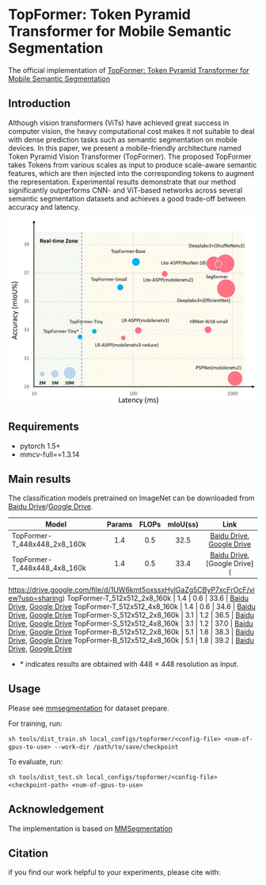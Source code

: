 # TopFormer: Token Pyramid Transformer for Mobile Semantic Segmentation

The official implementation of [TopFormer: Token Pyramid Transformer for Mobile Semantic Segmentation]()

## Introduction

Although vision transformers (ViTs) have achieved great success in computer vision, the heavy computational cost makes it not suitable to deal with dense prediction tasks such as semantic segmentation on mobile devices. In this paper, we present a mobile-friendly architecture named Token Pyramid Vision Transformer (TopFormer). The proposed TopFormer takes Tokens from various scales as input to produce scale-aware semantic features, which are then injected into the corresponding tokens to augment the representation. Experimental results demonstrate that our method significantly outperforms CNN- and ViT-based networks across several semantic segmentation datasets and achieves a good trade-off between accuracy and latency.
<div  align="center">
<img src="imgs/speed_iou.jpg", width=800>
</div>

## Requirements

- pytorch 1.5+
- mmcv-full==1.3.14


## Main results
The classification models pretrained on ImageNet can be downloaded from [Baidu Drive](https://pan.baidu.com/s/1YdrU-5Z_EtL2LiSQycRO3w)/[Google Drive](https://drive.google.com/drive/folders/1NLz3QCDbaXJ2DeGxLPUfupZZbojceDJM?usp=sharing).

Model | Params | FLOPs | mIoU(ss)    | Link
--- |:---:|:---:|:---:|:---: |
TopFormer-T_448x448_2x8_160k | 1.4 | 0.5 | 32.5 | [Baidu Drive](https://pan.baidu.com/s/1_Mvi1hyXXfBB4udkJlAiDA), [Google Drive](https://drive.google.com/file/d/1HsdinQHVKGzi8INJy29L48Ho1MmIeCZN/view?usp=sharing)
TopFormer-T_448x448_4x8_160k | 1.4 | 0.5 | 33.4 | [Baidu Drive](https://pan.baidu.com/s/1XU43DLbEDfer8ppA9B0GxQ), [Google Drive](
https://drive.google.com/file/d/1UW6kmt5oxssxHylGaZg5CByP7xcFrOcF/view?usp=sharing)
TopFormer-T_512x512_2x8_160k | 1.4 | 0.6 | 33.6 | [Baidu Drive](https://pan.baidu.com/s/1-ElpFVrr1djpefKZlAb8GQ), [Google Drive](https://drive.google.com/file/d/11mxM2roRD-wXRYjw7YzKQVbQs2jsvYYw/view?usp=sharing)
TopFormer-T_512x512_4x8_160k | 1.4 | 0.6 | 34.6 | [Baidu Drive](https://pan.baidu.com/s/1QvhPenH1Jw4m2qB7dA-ppg), [Google Drive](https://drive.google.com/file/d/1OnS3_PwjJuNMWCKisreNxw_Lma8uR8bV/view?usp=sharing)
TopFormer-S_512x512_2x8_160k | 3.1 | 1.2 | 36.5 | [Baidu Drive](https://pan.baidu.com/s/1_lcmIShHX3q2IPvrQExfXg), [Google Drive](https://drive.google.com/file/d/16TJLt_lxJ-QvrDmYvhY_6vxRCYpyIN1n/view?usp=sharing)
TopFormer-S_512x512_4x8_160k | 3.1 | 1.2 | 37.0 | [Baidu Drive](https://pan.baidu.com/s/1zSzJWl_044P-hYCfCJRUIA), [Google Drive](https://drive.google.com/file/d/19041fMb4HuDyNhIYdW1r5612FyzpexP0/view?usp=sharing)
TopFormer-B_512x512_2x8_160k | 5.1 | 1.8 | 38.3 | [Baidu Drive](https://pan.baidu.com/s/1M0AVFE0NABsuWbgqRPVqNQ), [Google Drive](https://drive.google.com/file/d/1pYUUB4N6FVjXt1NKygtQis5WmhGECrNt/view?usp=sharing)
TopFormer-B_512x512_4x8_160k | 5.1 | 1.8 | 39.2 | [Baidu Drive](https://pan.baidu.com/s/11VQWW_qTKIyjRqyNwn9lVg), [Google Drive](https://drive.google.com/file/d/1m7CxYKWAyJzl5W3cj1vwsW4DfqAb_rqz/view?usp=sharing)

- \* indicates results are obtained with 448 × 448 resolution as input.

## Usage
Please see [mmsegmentation](https://github.com/open-mmlab/mmsegmentation/blob/master/docs/dataset_prepare.md) for dataset prepare.

For training, run:
```
sh tools/dist_train.sh local_configs/topformer/<config-file> <num-of-gpus-to-use> --work-dir /path/to/save/checkpoint
```
To evaluate, run:
```
sh tools/dist_test.sh local_configs/topformer/<config-file> <checkpoint-path> <num-of-gpus-to-use>
```

## Acknowledgement

The implementation is based on [MMSegmentation](https://github.com/open-mmlab/mmsegmentation/tree/master/configs/segformer)

## Citation

if you find our work helpful to your experiments, please cite with:
```

```


